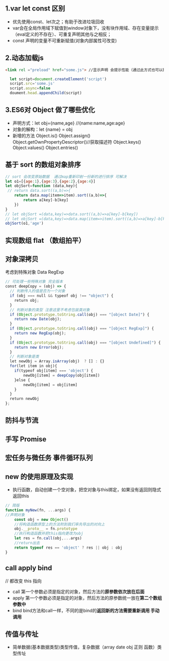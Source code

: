 ## 1.var let const  区别
- 优先使用const、let次之；有助于改进垃圾回收
- var会在全局作用域下赋值到window对象下，没有块作用域、存在变量提示（eval定义的不存在）、可重复声明其他与之相反；
- const 声明的变量不可重新赋值(对象内部属性可改变)
## 2.动态加载js
```html
<link rel ="preload" href="some.js"> //显示声明 会提示性能（通过此方式也可以把大文件分成多个js）
```
```js
  let script=document.createElement('script')
  script.src='some.js'
  script.async=false
  doument.head.appendChild(script)
```
## 3.ES6对 Object 做了哪些优化
- 声明方式：let obj={name,age}  //{name:name,age:age}
- 对象的解构：let {name} = obj
- 新增的方法 Object.is() Object.assign() Object.getOwnPropertyDescriptor()//获取描述符 Object.keys() Object.values() Object.entries()
## 基于 sort 的数组对象排序
```js
// sort 会改变原始数据  通过map重新印射一份新的进行排序 可解决
let o1=[{age:1},{age:3},{age:2},{age:4}]
let objSort=function (data,key){
 // return data.sort((a,b)=>{
    return data.map(item=>item).sort((a,b)=>{
        return a[key]-b[key]
    })
}
// let objSort =(data,key)=>data.sort((a,b)=>a[key]-b[key])
// let objSort =(data,key)=>data.map(item=>item).sort((a,b)=>a[key]-b[key])
objSort(o1,'age')
```
## 实现数组 flat （数组拍平）
## 对象深拷贝
考虑到特殊对象 Data RegExp
```js
// 可处理一些特殊对象 完全版本
const deepCopy = (obj) => {
  // 判断传入的值是否为一个对象
  if (obj === null && typeof obj !== "object") {
    return obj;
  }
  // 判断对象的类型 注意这里不考虑包装类对象
  if (Object.prototype.toString.call(obj) === "[object Date]") {
    return new Date(obj);
  }
  if (Object.prototype.toString.call(obj) === "[object RegExp]") {
    return new RegExp(obj);
  }
  if (Object.prototype.toString.call(obj) === "[object Undefined]") {
    return new Error(obj);
  }
  // 判断对象是类
  let newObj = Array.isArray(obj)  ? [] : {}
  for(let item in obj){
    if(typeof obj[item] === 'object') {
        newObj[item] = deepCopy(obj[item])
    }else {
        newObj[item] = obj[item]
    }
  }
  return newObj
};
```
## 防抖与节流
## 手写 Promise
## 宏任务与微任务 事件循环队列
## new 的使用原理及实现
- 执行函数，自动创建一个空对象，把空对象与this绑定，如果没有返回则隐式返回this
```js
// 简版
function myNew(fn, ...args) {
//声明对象
    const obj = new Object()
    //将构造函数原型上的方法附到我们率先导出的对向上
    obj.__proto__ = fn.prototype
    //执行构造函数并把this指向更改为obj
    let res = fn.call(obj,...args)
    //return出去
    return typeof res == 'object' ? res || obj : obj
}
```
## call apply bind 
// 都改变 this 指向
-  call 第一个参数必须是指定的对象，然后方法的**原参数依次放在后面**
-  apply 第一个参数必须是指定的对象，然后方法的原参数统一放在**第二个数组参数中**
-  bind bind方法和call一样，不同的是bind的**返回新的方法需要重新调用 手动调用**
## 传值与传址
- 简单数据(基本数据类型)类型传值，复杂数据（array date obj 正则 函数）类型传址